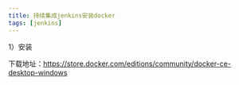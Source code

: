 ```yaml
---
title: 持续集成jenkins安装docker
tags: [jenkins]
---
```


1）安装

下载地址：https://store.docker.com/editions/community/docker-ce-desktop-windows